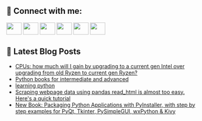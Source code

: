 ## 🔎 Connect with me:
[<img height="32" width="40" src="https://cdn.jsdelivr.net/npm/simple-icons@v5/icons/telegram.svg" />](https://t.me/bullbesh)
[<img height="32" width="40" src="https://cdn.jsdelivr.net/npm/simple-icons@v5/icons/vk.svg" />](https://vk.com/bullbesh)
[<img height="32" width="40" src="https://cdn.jsdelivr.net/npm/simple-icons@v5/icons/twitter.svg" />](https://twitter.com/bullbesh1)
[<img height="32" width="40" src="https://cdn.jsdelivr.net/npm/simple-icons@v5/icons/instagram.svg" />](https://www.instagram.com/bullbesh)
[<img height="32" width="40" src="https://cdn.jsdelivr.net/npm/simple-icons@v5/icons/reddit.svg" />](https://www.reddit.com/user/bullbesh)
[<img height="32" width="40" src="https://cdn.jsdelivr.net/npm/simple-icons@v5/icons/youtube.svg" />](https://www.youtube.com/channel/UCtfjRs6uzgq5mfm8S06WTcg)

## 📕 Latest Blog Posts
<!-- BLOG-POST-LIST:START -->
- [CPUs: how much will I gain by upgrading to a current gen Intel over upgrading from old Ryzen to current gen Ryzen?](https://www.reddit.com/r/Python/comments/v447ky/cpus_how_much_will_i_gain_by_upgrading_to_a/)
- [Python books for intermediate and advanced](https://www.reddit.com/r/Python/comments/v442ud/python_books_for_intermediate_and_advanced/)
- [learning python](https://www.reddit.com/r/Python/comments/v43kxn/learning_python/)
- [Scraping webpage data using pandas read_html is almost too easy. Here&#39;s a quick tutorial](https://www.reddit.com/r/Python/comments/v400qj/scraping_webpage_data_using_pandas_read_html_is/)
- [New Book: Packaging Python Applications with PyInstaller, with step by step examples for PyQt, Tkinter, PySimpleGUI, wxPython &amp; Kivy](https://www.reddit.com/r/Python/comments/v3z1t7/new_book_packaging_python_applications_with/)
<!-- BLOG-POST-LIST:END -->
